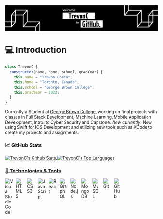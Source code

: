 ![alt text](https://github.com/TrevonC/TrevonC/blob/main/banner.jpg?raw=true)
# 💻 Introduction
```javascript
class TrevonC {
  constructor(name, home, school, gradYear) {
    this.name = "Trevon Costa";
    this.home = "Toronto, Canada";
    this.school = "George Brown College";
    this.gradYear = 2022;
  }
}

```

Currently a Student at [George Brown College](https://www.georgebrown.ca/programs/computer-programming-and-analysis-program-t177), working on final projects with classes in Full Stack Development, Machine Learning, Mobile Application Development, Intro. to Cyber Security and Capstone. *New currently*: Now using Swift for IOS Development and utilizing new tools such as XCode to create my projects and assignments.

### &#x1f4c8; GitHub Stats
<a href="https://github.com/TrevonC/TrevonC">
<img align="center" src="https://github-readme-stats.vercel.app/api?username=TrevonC&include_all_commits=true&show_icons=true&line_height=27&count_private=true&title_color=ffffff&text_color=c9cacc&icon_color=2bbc8a&bg_color=1d1f21" alt="TrevonC's Github Stats"/>
  
<a href="https://github.com/TrevonC/TrevonC">
<img align="center" src="https://github-readme-stats.vercel.app/api/top-langs/?username=TrevonC&title_color=ffffff&text_color=c9cacc&icon_color=2bbc8a&bg_color=1d1f21" alt="TrevonC's Top Languages"/>

 ### 🔧 Technologies & Tools
  
<img align="left" alt="Visual Studio Code" width="26px" src="https://cdn.jsdelivr.net/gh/devicons/devicon/icons/vscode/vscode-original.svg" style="padding-right:10px;" />
<img align="left" alt="HTML5" width="26px" src="https://cdn.jsdelivr.net/gh/devicons/devicon/icons/html5/html5-original.svg" style="padding-right:10px;" />
<img align="left" alt="CSS3" width="26px" src="https://cdn.jsdelivr.net/gh/devicons/devicon/icons/css3/css3-original.svg" style="padding-right:10px;" />
<img align="left" alt="JavaScript" width="26px" src="https://cdn.jsdelivr.net/gh/devicons/devicon/icons/javascript/javascript-original.svg" style="padding-right:10px;" />
<img align="left" alt="React" width="26px" src="https://cdn.jsdelivr.net/gh/devicons/devicon/icons/react/react-original.svg" style="padding-right:10px;" />
<img align="left" alt="GraphQL" width="26px" src="https://cdn.jsdelivr.net/gh/devicons/devicon/icons/graphql/graphql-plain.svg" style="padding-right:10px;" />
<img align="left" alt="Node.js" width="26px" src="https://cdn.jsdelivr.net/gh/devicons/devicon/icons/nodejs/nodejs-original.svg" style="padding-right:10px;" />
<img align="left" alt="MongoDB" width="26px" src="https://cdn.jsdelivr.net/gh/devicons/devicon/icons/mongodb/mongodb-original.svg" style="padding-right:10px;" />
<img align="left" alt="MySQL" width="26px" src="https://cdn.jsdelivr.net/gh/devicons/devicon/icons/mysql/mysql-original.svg" style="padding-right:10px;" />
<img align="left" alt="Git" width="26px" src="https://cdn.jsdelivr.net/gh/devicons/devicon/icons/git/git-original.svg" style="padding-right:10px;" />
<img align="left" alt="GitHub" width="26px" src="https://user-images.githubusercontent.com/3369400/139447912-e0f43f33-6d9f-45f8-be46-2df5bbc91289.png" style="padding-right:10px;" />

<br />
<br />

  
<!--
Coming Soon..
Projects..
Certifications..
- 🔭 I’m currently working on ...
- 🌱 I’m currently learning ...
- 👯 I’m looking to collaborate on ...
- 🤔 I’m looking for help with ...
- 💬 Ask me about ...
- 📫 How to reach me: ...
- 😄 Pronouns: ...
- ⚡ Fun fact: ...
-->

